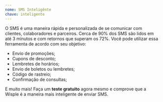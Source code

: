```yaml
---
nome: SMS Inteligênte
chave: inteligente
---
```


O SMS é uma maneira rápida e personalizada de se comunicar com clientes, colaboradores e parceiros. Cerca de 90% dos SMS são lidos em até 3 minutos e com retornos que superam os 72%. Você pode utilizar essa ferramenta de acordo com seu objetivo: 

 - Envio de promoções; 
 - Cupons de desconto;
 - Lembretes de horários; 
 - Envio de boletos ou lembretes; 
 - Código de rastreio; 
 - Confirmação de consultas;

E muito mais! Faça um **teste gratuito** agora mesmo e comprove que a Wisple é a maneira mais inteligente de enviar SMS.